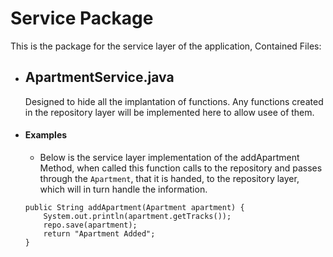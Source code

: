 # Service Package
This is the package for the service layer of the application, Contained Files:
- ## ApartmentService.java
	Designed to hide all the implantation of functions. Any functions created in the repository layer will be implemented here to allow usee of them.
- #### **Examples**
	- Below is the service layer implementation of the addApartment Method, when called this function calls to the repository and passes through the `Apartment`, that it is handed, to the repository layer, which will in turn handle the information.
	```
	public String addApartment(Apartment apartment) {
		System.out.println(apartment.getTracks());
		repo.save(apartment);
		return "Apartment Added";
	}
	```
